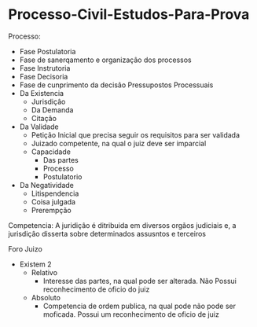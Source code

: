 # Processo-Civil-Estudos-Para-Prova
Processo:
 - Fase Postulatoria
 - Fase de sanerqamento e organizaçâo dos processos
 - Fase Instrutoria
 - Fase Decisoria
 - Fase de cunprimento da decisâo
Pressupostos Processuais
 - Da Existencia
   - Jurisdiçâo
   - Da Demanda
   - Citaçâo
 - Da Validade
   - Petição Inicial que precisa seguir os requisitos para ser validada
   - Juizado competente, na qual o juiz deve ser imparcial
   - Capacidade
     - Das partes
     - Processo
     - Postulatorio
  - Da Negatividade
    - Litispendencia
    - Coisa julgada
    - Prerempção


Competencia: A juridiçâo é ditribuida em diversos orgãos judiciais e, a jurisdiçâo disserta sobre determinados assusntos e terceiros

Foro Juizo
- Existem 2
  - Relativo
    - Interesse das partes, na qual pode ser alterada. Não Possui reconhecimento de oficio do juiz
  - Absoluto
    - Competencia de ordem publica, na qual pode não pode ser moficada. Possui um reconhecimento de oficio de juiz
